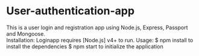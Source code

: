 # User-authentication-app
This is a user login and registration app using Node.js, Express, Passport and Mongoose.    
Installation: 
Loginapp requires [Node.js] v4+ to run. 
Usage: 
$ npm install to install the dependencies
$ npm start to initialize the application

